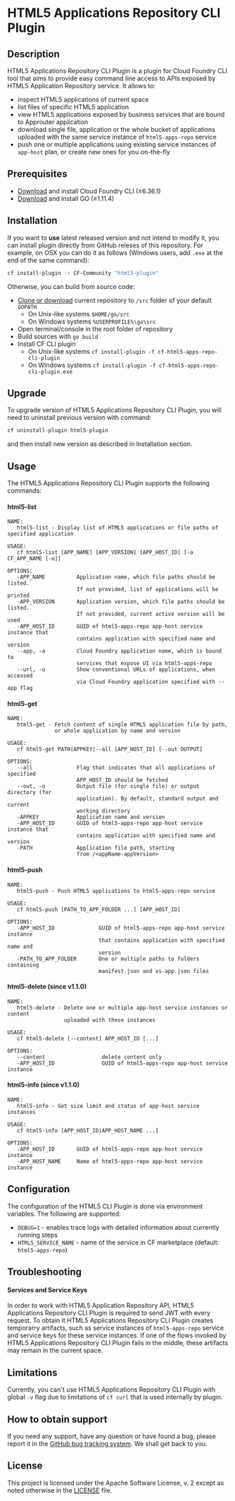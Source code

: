 # HTML5 Applications Repository CLI Plugin

## Description

HTML5 Applications Repository CLI Plugin is a plugin for Cloud Foundry CLI tool 
that aims to provide easy command line access to APIs exposed by HTML5 Application 
Repository service. 
It allows to:

- inspect HTML5 applications of current space
- list files of specific HTML5 application
- view HTML5 applications exposed by business services that are
  bound to Approuter application
- download single file, application or the whole bucket of applications
  uploaded with the same service instance of `html5-apps-repo` service
- push one or multiple applications using existing service instances
  of `app-host` plan, or create new ones for you on-the-fly

## Prerequisites

- [Download](https://docs.cloudfoundry.org/cf-cli/install-go-cli.html) and install Cloud Foundry CLI (≥6.36.1)
- [Download](https://golang.org/dl/) and install GO (≥1.11.4)

## Installation

If you want to __use__ latest released version and not intend to modify it, 
you can install plugin directly from GitHub releses of this repository. For
example, on OSX you can do it as follows (Windows users, add `.exe` at the 
end of the same command):

```bash
cf install-plugin -r CF-Community "html5-plugin"
```

Otherwise, you can build from source code:
- [Clone or download](https://help.github.com/articles/cloning-a-repository/) current repository to `/src` folder of your default `GOPATH`
  * On Unix-like systems `$HOME/go/src`
  * On Windows systems `%USERPROFILE%\go\src`
- Open terminal/console in the root folder of repository
- Build sources with `go build`
- Install CF CLI plugin
  * On Unix-like systems `cf install-plugin -f cf-html5-apps-repo-cli-plugin`
  * On Windows systems `cf install-plugin -f cf-html5-apps-repo-cli-plugin.exe`

## Upgrade

To upgrade version of HTML5 Applications Repository CLI Plugin, you will need to uninstall previous version with command:

```bash
cf uninstall-plugin html5-plugin
```

and then install new version as described in Installation section.

## Usage

The HTML5 Applications Repository CLI Plugin supports the following commands:

#### html5-list

```
NAME:
   html5-list - Display list of HTML5 applications or file paths of specified application

USAGE:
   cf html5-list [APP_NAME] [APP_VERSION] [APP_HOST_ID] [-a CF_APP_NAME [-u]]

OPTIONS:
   -APP_NAME          Application name, which file paths should be listed.
                      If not provided, list of applications will be printed
   -APP_VERSION       Application version, which file paths should be listed.
                      If not provided, current active version will be used
   -APP_HOST_ID       GUID of html5-apps-repo app-host service instance that
                      contains application with specified name and version
   --app, -a          Cloud Foundry application name, which is bound to
                      services that expose UI via html5-apps-repo
   --url, -u          Show conventional URLs of applications, when accessed 
                      via Cloud Foundry application specified with --app flag                   
```

#### html5-get

```
NAME:
   html5-get - Fetch content of single HTML5 application file by path,
               or whole application by name and version

USAGE:
   cf html5-get PATH|APPKEY|--all [APP_HOST_ID] [--out OUTPUT]

OPTIONS:
   --all              Flag that indicates that all applications of specified
                      APP_HOST_ID should be fetched
   --out, -o          Output file (for single file) or output directory (for
                      application). By default, standard output and current
                      working directory
   -APPKEY            Application name and version
   -APP_HOST_ID       GUID of html5-apps-repo app-host service instance that
                      contains application with specified name and version
   -PATH              Application file path, starting 
                      from /<appName-appVersion>
```

#### html5-push

```
NAME:
   html5-push - Push HTML5 applications to html5-apps-repo service

USAGE:
   cf html5-push [PATH_TO_APP_FOLDER ...] [APP_HOST_ID]

OPTIONS:
   -APP_HOST_ID              GUID of html5-apps-repo app-host service instance
                             that contains application with specified name and
                             version
   -PATH_TO_APP_FOLDER       One or multiple paths to folders containing
                             manifest.json and xs-app.json files
```

#### html5-delete (since v1.1.0)

```
NAME:
   html5-delete - Delete one or multiple app-host service instances or content 
                  uploaded with these instances

USAGE:
   cf html5-delete [--content] APP_HOST_ID [...]

OPTIONS:
   --content                  delete content only
   -APP_HOST_ID               GUID of html5-apps-repo app-host service instance
```

#### html5-info (since v1.1.0)

```
NAME:
   html5-info - Get size limit and status of app-host service instances

USAGE:
   cf html5-info [APP_HOST_ID|APP_HOST_NAME ...]

OPTIONS:
   -APP_HOST_ID       GUID of html5-apps-repo app-host service instance
   -APP_HOST_NAME     Name of html5-apps-repo app-host service instance
```

## Configuration

The configuration of the HTML5 CLI Plugin is done via environment variables.
The following are supported:
  * `DEBUG=1` - enables trace logs with detailed information about currently running steps
  * `HTML5_SERVICE_NAME` - name of the service in CF marketplace (default: `html5-apps-repo`)

## Troubleshooting

#### Services and Service Keys

In order to work with HTML5 Application Repository API, HTML5 Applications 
Repository CLI Plugin is required to send JWT with every request. To obtain 
it HTML5 Applications Repository CLI Plugin creates temporarry artifacts, 
such as service instances of `html5-apps-repo` service and service keys for
these service instances. If one of the flows invoked by HTML5 Applications
Repository CLI Plugin fails in the middle, these artifacts may remain
in the current space. 

## Limitations

Currently, you can't use HTML5 Applications Repository CLI Plugin with 
global `-v` flag due to limitations of `cf curl` that is used internally
by plugin.

## How to obtain support

If you need any support, have any question or have found a bug, please report it in the [GitHub bug tracking system](https://github.com/SAP/cf-html5-apps-repo-cli-plugin/issues). We shall get back to you.

## License

This project is licensed under the Apache Software License, v. 2 except as noted otherwise in the [LICENSE](https://github.com/SAP/cf-html5-apps-repo-cli-plugin/blob/master/LICENSE) file.
